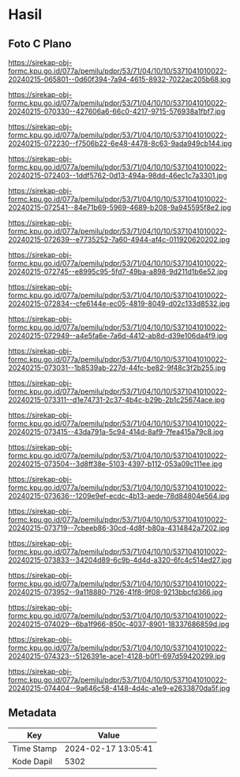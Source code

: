 # Hasil

## Foto C Plano

https://sirekap-obj-formc.kpu.go.id/077a/pemilu/pdpr/53/71/04/10/10/5371041010022-20240215-065801--0d60f394-7a94-4615-8932-7022ac205b68.jpg

https://sirekap-obj-formc.kpu.go.id/077a/pemilu/pdpr/53/71/04/10/10/5371041010022-20240215-070330--427606a6-66c0-4217-9715-576938a1fbf7.jpg

https://sirekap-obj-formc.kpu.go.id/077a/pemilu/pdpr/53/71/04/10/10/5371041010022-20240215-072230--f7506b22-6e48-4478-8c63-9ada949cb144.jpg

https://sirekap-obj-formc.kpu.go.id/077a/pemilu/pdpr/53/71/04/10/10/5371041010022-20240215-072403--1ddf5762-0d13-494a-98dd-46ec1c7a3301.jpg

https://sirekap-obj-formc.kpu.go.id/077a/pemilu/pdpr/53/71/04/10/10/5371041010022-20240215-072541--84e71b69-5969-4689-b208-9a945595f8e2.jpg

https://sirekap-obj-formc.kpu.go.id/077a/pemilu/pdpr/53/71/04/10/10/5371041010022-20240215-072639--e7735252-7a60-4944-af4c-011920620202.jpg

https://sirekap-obj-formc.kpu.go.id/077a/pemilu/pdpr/53/71/04/10/10/5371041010022-20240215-072745--e8995c95-5fd7-49ba-a898-9d211d1b6e52.jpg

https://sirekap-obj-formc.kpu.go.id/077a/pemilu/pdpr/53/71/04/10/10/5371041010022-20240215-072834--cfe6144e-ec05-4819-8049-d02c133d8532.jpg

https://sirekap-obj-formc.kpu.go.id/077a/pemilu/pdpr/53/71/04/10/10/5371041010022-20240215-072949--a4e5fa6e-7a6d-4412-ab8d-d39e106da4f9.jpg

https://sirekap-obj-formc.kpu.go.id/077a/pemilu/pdpr/53/71/04/10/10/5371041010022-20240215-073031--1b8539ab-227d-44fc-be82-9f48c3f2b255.jpg

https://sirekap-obj-formc.kpu.go.id/077a/pemilu/pdpr/53/71/04/10/10/5371041010022-20240215-073311--d1e74731-2c37-4b4c-b29b-2b1c25674ace.jpg

https://sirekap-obj-formc.kpu.go.id/077a/pemilu/pdpr/53/71/04/10/10/5371041010022-20240215-073415--43da791a-5c94-414d-8af9-7fea415a79c8.jpg

https://sirekap-obj-formc.kpu.go.id/077a/pemilu/pdpr/53/71/04/10/10/5371041010022-20240215-073504--3d8ff38e-5103-4397-b112-053a09c111ee.jpg

https://sirekap-obj-formc.kpu.go.id/077a/pemilu/pdpr/53/71/04/10/10/5371041010022-20240215-073636--1209e9ef-ecdc-4b13-aede-78d84804e564.jpg

https://sirekap-obj-formc.kpu.go.id/077a/pemilu/pdpr/53/71/04/10/10/5371041010022-20240215-073719--7cbeeb86-30cd-4d8f-b80a-4314842a7202.jpg

https://sirekap-obj-formc.kpu.go.id/077a/pemilu/pdpr/53/71/04/10/10/5371041010022-20240215-073833--34204d89-6c9b-4d4d-a320-6fc4c514ed27.jpg

https://sirekap-obj-formc.kpu.go.id/077a/pemilu/pdpr/53/71/04/10/10/5371041010022-20240215-073952--9a118880-7126-41f8-9f08-9213bbcfd366.jpg

https://sirekap-obj-formc.kpu.go.id/077a/pemilu/pdpr/53/71/04/10/10/5371041010022-20240215-074029--6ba1f966-850c-4037-8901-18337686859d.jpg

https://sirekap-obj-formc.kpu.go.id/077a/pemilu/pdpr/53/71/04/10/10/5371041010022-20240215-074323--5126391e-ace1-4128-b0f1-697d59420299.jpg

https://sirekap-obj-formc.kpu.go.id/077a/pemilu/pdpr/53/71/04/10/10/5371041010022-20240215-074404--9a646c58-4148-4d4c-a1e9-e2633870da5f.jpg


## Metadata

| Key        | Value               |
| ---------- | ------------------- |
| Time Stamp | 2024-02-17 13:05:41 |
| Kode Dapil | 5302                |



